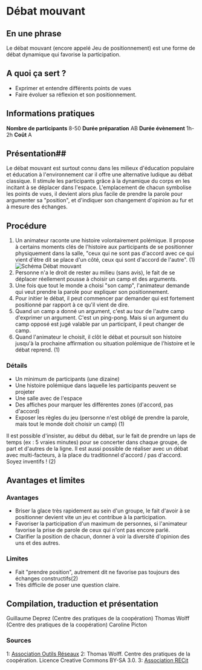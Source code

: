 # Débat mouvant

## En une phrase  
Le débat mouvant (encore appelé Jeu de positionnement) est une forme de débat dynamique qui favorise la participation.

## A quoi ça sert ?
* Exprimer et entendre différents points de vues 
* Faire évoluer sa réflexion et son positionnement.

## Informations pratiques 
**Nombre de participants** 8-50 
**Durée préparation** AB 
**Durée évènement** 1h-2h 
**Coût** A

## Présentation## 
Le débat mouvant est surtout connu dans les milieux d'éducation populaire et éducation à l'environnement car il offre une alternative ludique au débat classique. Il stimule les participants grâce à la dynamique du corps en les incitant à se déplacer dans l'espace. L'emplacement de chacun symbolise les points de vues, il devient alors plus facile de prendre la parole pour argumenter sa "position", et d'indiquer son changement d'opinion au fur et à mesure des échanges.

## Procédure 
1. Un animateur raconte une histoire volontairement polémique. Il propose à certains moments clés de l'histoire aux participants de se positionner physiquement dans la salle, "ceux qui ne sont pas d'accord avec ce qui vient d'être dit se place d'un côté, ceux qui sont d'accord de l'autre". (1) ![Schéma Débat mouvant](/debatmouvant_schema.png)
2. Personne n'a le droit de rester au milieu (sans avis), le fait de se déplacer réellement pousse à choisir un camp et des arguments.    
3. Une fois que tout le monde a choisi "son camp", l'animateur demande qui veut prendre la parole pour expliquer son positionnement.    
4. Pour initier le débat, il peut commencer par demander qui est fortement positionné par rapport à ce qu'il vient de dire.
5. Quand un camp a donné un argument, c'est au tour de l'autre camp d'exprimer un argument. C'est un ping-pong. Mais si un argument du camp opposé est jugé valable par un participant, il peut changer de camp.
6. Quand l'animateur le choisit, il clôt le débat et poursuit son histoire jusqu'à la prochaine affirmation ou situation polémique de l'histoire et le débat reprend. (1)  

### Détails
- Un minimum de participants (une dizaine)   
- Une histoire polémique dans laquelle les participants peuvent se projeter  
- Une salle avec de l'espace
- Des affiches pour marquer les différentes zones (d'accord, pas d'accord)
- Exposer les règles du jeu (personne n'est obligé de prendre la parole, mais tout le monde doit choisir un camp) (1)

Il est possible d'insister, au début du débat, sur le fait de prendre un laps de temps (ex : 5 vraies minutes) pour se concerter dans chaque groupe, de part et d'autres de la ligne. Il est aussi possible de réaliser avec un débat avec multi-facteurs, à la place du traditionnel d'accord / pas d'accord. Soyez inventifs ! (2) 

## Avantages et limites 
### Avantages
* Briser la glace très rapidement au sein d'un groupe, le fait d'avoir à se positionner devient vite un jeu et contribue à la participation. 
* Favoriser la participation d'un maximum de personnes, si l'animateur favorise la prise de parole de ceux qui n'ont pas encore parlé. 
* Clarifier la position de chacun, donner à voir la diversité d'opinion des uns et des autres.
### Limites
* Fait "prendre position", autrement dit ne favorise pas toujours des échanges constructifs(2)
* Très difficile de poser une question claire.    

## Compilation, traduction et présentation 
Guillaume Deprez (Centre des pratiques de la coopération)
Thomas Wolff (Centre des pratiques de la coopération)
Caroline Picton     

### Sources
1: [Association Outils Réseaux](http://outils-reseaux.org/DebatMouvant)
2: Thomas Wolff. Centre des pratiques de la coopération. Licence Creative Commons BY-SA 3.0.
3: [Association RECit](http://www.recit.net/?Le-debat-mouvant)